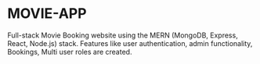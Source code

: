 # MOVIE-APP
Full-stack Movie Booking website using the MERN (MongoDB, Express, React, Node.js) stack. Features like user authentication, admin functionality, Bookings, Multi user roles are created.
